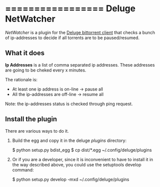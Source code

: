=================
Deluge NetWatcher
=================

_NetWatcher_ is a plugin for the [Deluge bittorrent client](http://deluge-torrent.org/) that checks a bunch of ip-addresses to decide if all torrents are to be paused/resumed.


What it does
------------

__Ip Addresses__ is a list of comma separated ip addresses. These addresses are going to be cheked every x minutes.

The rationale is:

- At least one ip address is on-line -> pause all
- All the ip-addresses are off-line -> resume all

Note: the ip-addresses status is checked through ping request.


Install the plugin
------------------

There are various ways to do it.

1. Build the egg and copy it in the deluge _plugins_ directory:

    $ python setup.py bdist_egg
    $ cp dist/*.egg ~/.config/deluge/plugins


2. Or if you are a developer, since it is inconvenient to have to install it in the way described above, you could use the setuptools develop command:

    $ python setup.py develop -mxd ~/.config/deluge/plugins
